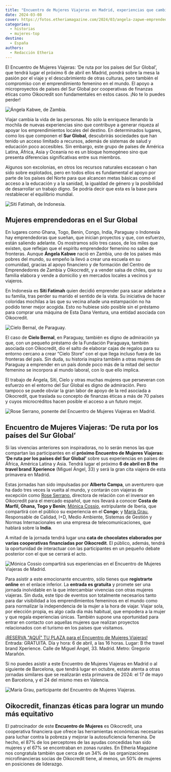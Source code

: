 ```yaml
---
title: "Encuentro de Mujeres Viajeras en Madrid, experiencias que cambian la vida"
date: 2024-03-08
cover: https://fotos.etheriamagazine.com/2024/03/angela-zapwe-emprendedora.jpg
categories: 
  - historias
  - mujeres-top
destino: 
  - España
authors: 
  - Redacción Etheria
---
```


El Encuentro de Mujeres Viajeras: ‘De ruta por los países del Sur Global’, que tendrá 
lugar el próximo 6 de abril en Madrid, pondrá sobre la mesa la pasión por el viaje y el 
descubrimiento de otras culturas, pero también el compromiso con el emprendimiento 
femenino en el mundo. El apoyo a microproyectos de países del Sur Global por 
cooperativas de finanzas éticas como Oikocredit son fundamentales en estos casos. ¡No te 
lo puedes perder! 

![Ángela Kabwe, de Zambia.](https://fotos.etheriamagazine.com/2024/03/encuentro-mujeres-viajeras-Angela-Zapwe.jpg "Ángela Kabwe, de Zambia.")

Viajar cambia la vida de las personas. No sólo la enriquece llenando la mochila de 
nuevas experiencias sino que contribuye a generar riqueza al apoyar los emprendimientos 
locales del destino. En determinados lugares, como los que componen el **Sur Global**, 
descubrirás sociedades que han tenido un acceso limitado a recursos, además de sistemas 
de salud y educación poco accesibles. Sin embargo, este grupo de países de América 
Latina, África, Asia y Oceanía no es un bloque homogéneo sino que presenta diferencias 
significativas entre sus miembros. 

Algunos son excolonias, en otros los recursos naturales escasean o han sido sobre 
explotados, pero en todos ellos es fundamental el apoyo por parte de los países del 
Norte para que alcancen metas básicas como el acceso a la educación y a la sanidad, la 
igualdad de género y la posibilidad de desarrollar un trabajo digno. Se podría decir que 
esta es la base para restablecer el equilibrio mundial. 

![Siti Fatimah, de Indonesia.](https://fotos.etheriamagazine.com/2024/03/encuentro-mujeres-viajeras-Fatimah.jpg "Siti Fatimah, de Indonesia.")

## Mujeres emprendedoras en el Sur Global

En lugares como Ghana, Togo, Benin, Congo, India, Paraguay o Indonesia hay emprendedoras 
que sueñan, que inician proyectos y que, con esfuerzo, están saliendo adelante. Os 
mostramos sólo tres casos, de los miles que existen, que reflejan que el espíritu 
emprendedor femenino no sabe de fronteras. Aunque **Ángela Kabwe** nació en Zambia, uno 
de los países más pobres del mundo, su empeño la llevó a crear una escuela en su 
comunidad, gracias al apoyo financiero y de formación del Centro de Emprendedores de 
Zambia y Oikocredit, y a vender salsa de chiles, que su familia elabora y vende a 
domicilio y en mercados locales a vecinos y viajeros. 

En Indonesia es **Siti Fatimah** quien decidió emprender para sacar adelante a su 
familia, tras perder su marido el sentido de la vista. Su iniciativa de hacer coloridas 
mochilas a las que su vecina añade una estampación no ha podido tener mejor acogida. 
Esto no hubiese sido posible sin el préstamo para comprar una máquina de Esta Dana 
Ventura, una entidad asociada con Oikocredit. 

![Cielo Bernal, de Paraguay.](https://fotos.etheriamagazine.com/2024/03/encuentro-mujeres-viajeras-Cielo-Bernal.jpg "Cielo Bernal, de Paraguay.")

El caso de **Cielo Bernal**, en Paraguay, también es digno de admiración ya que, con un 
pequeño préstamo de la Fundación Paraguaya, también asociada con Oikocredit, dio el 
salto de elaborar cajas de regalos para su entorno cercano a crear “Cielo Store” con el 
que llega incluso fuera de las fronteras del país. Sin duda, su historia inspira también 
a otras mujeres de Paraguay a emprender en un país donde poco más de la mitad del sector 
femenino se incorpora al mundo laboral, con lo que ello implica. 

El trabajo de Ángela, Siti, Cielo y otras muchas mujeres que perseveran con esfuerzo en 
el entorno del Sur Global es digno de admiración. Pero tampoco se puede obviar la gran 
labor de apoyo de la red asociada a Oikocredit, que traslada su concepto de finanzas 
éticas a más de 70 países y cuyos microcréditos hacen posible el acceso a un futuro 
mejor. 

![Rose Serrano, ponente del Encuentro de Mujeres Viajeras en Madrid.](https://fotos.etheriamagazine.com/2024/03/rose-serrano-oiko-credit.jpg "Rose Serrano, ponente del Encuentro de Mujeres Viajeras en Madrid.")

## Encuentro de Mujeres Viajeras: ‘De ruta por los países del Sur Global’

Si las vivencias anteriores son inspiradoras, no lo serán menos las que compartan las 
participantes en el **próximo Encuentro de Mujeres Viajeras: ‘De ruta por los países del 
Sur Global’** sobre sus experiencias en países de África, América Latina y Asia. Tendrá 
lugar el próximo **6 de abril en B the travel brand Xperience** (Miguel Ángel, 33) y 
será la gran cita viajera de esta primavera en Madrid. 

Estas jornadas han sido impulsadas por **Alberto Campa**, un aventurero que ha dado tres 
veces la vuelta al mundo, y contarán con viajeras de excepción como [Rose 
Serrano](http://www.roseviaja.com/), directora de relación con el inversor en Oikocredit 
para el mercado español, que nos llevará a conocer **Costa de Marfil, Ghana, Togo y 
Benin**; [Mónica Cossio](http://www.mimochilamepesa.com/), extripulante de Iberia, que 
compartirá con el público su experiencia en el **Congo**; y [María 
Grau](https://tuhobbietuviaje.com/), Responsable de Calidad, I+D, Medio Ambiente, 
Sistemas de Gestión y Normas Internacionales en una empresa de telecomunicaciones, que 
hablará sobre la **India**. 

A mitad de la jornada tendrá lugar una **cata de chocolates elaborados por varias 
cooperativas financiadas por Oikocredit**. El público, además, tendrá la oportunidad de 
interactuar con las participantes en un pequeño debate posterior con el que se cerrará 
el acto. 

![Mónica Cossio compartirá sus experiencias en el Encuentro de Mujeres Viajeras de Madrid.](https://fotos.etheriamagazine.com/2024/03/monica-cossio-mujeres-viajeras.jpg "Mónica Cossio compartirá sus experiencias en el Encuentro de Mujeres Viajeras de Madrid.")

Para asistir a este emocionante encuentro, sólo tienes que **registrarte online** en el 
enlace inferior. La **entrada es gratuita** y promete ser una jornada inolvidable en la 
que intercambiar vivencias con otras mujeres viajeras. Sin duda, este tipo de eventos 
son totalmente necesarios tanto para dar visibilidad a los emprendimientos femeninos en 
el mundo como para normalizar la independencia de la mujer a la hora de viajar. Viajar 
sola, por elección propia, es algo cada día más habitual, que empodera a la mujer y que 
regala experiencias únicas. También supone una oportunidad para entrar en contacto con 
aquellas mujeres que realizan proyectos relacionados con el turismo en los países que 
visitamos. 

[¡RESERVA "AQUÍ" TU PLAZA para el Encuentro de Mujeres 
Viajeras!](https://www.oikocredit.es/k/es/n7471/news/view/376363/104957/encuentro-de-mujeres-viajeras.html) 
Entrada: GRATUITA. Día y hora: 6 de abril, a las 16 horas. Lugar: B the travel brand 
Xperience. Calle de Miguel Ángel, 33. Madrid. Metro: Gregorio Marañón. 

Si no puedes asistir a este Encuentro de Mujeres Viajeras en Madrid o al siguiente de 
Barcelona, que tendrá lugar en octubre, estate atenta a otras jornadas similares que se 
realizarán esta primavera de 2024: el 17 de mayo en Barcelona, y el 24 del mismo mes en 
Valencia. 

![María Grau, participante del Encuentro de Mujeres Viajeras.](https://fotos.etheriamagazine.com/2024/03/maria-grau-mujeres-viajeras.jpg "María Grau, participante del Encuentro de Mujeres Viajeras.")

## Oikocredit, finanzas éticas para lograr un mundo más equitativo

El patrocinador de este **Encuentro de Mujeres** es Oikocredit, una cooperativa 
financiera que ofrece las herramientas económicas necesarias para luchar contra la 
pobreza y mejorar la autosuficiencia femenina. De hecho, el 87% de los perceptores de 
las ayudas concedidas han sido mujeres y el 67% se encontraban en zonas rurales. En 
Etheria Magazine nos congratula también que cerca de un 34% de las organizaciones 
microfinancieras socias de Oikocredit tiene, al menos, un 50% de mujeres en posiciones 
de liderazgo.
